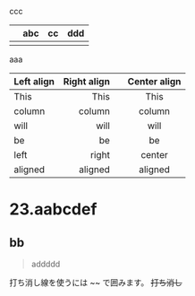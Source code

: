 
ccc

|  | abc | cc | ddd |
|:-|:----|:---|:----|
|  |     |    |     |


aaa

| Left align | Right align |  | Center align |
|:-----------|------------:|:-|:------------:|
| This       |        This |  |     This     |
| column     |      column |  |    column    |
| will       |        will |  |     will     |
| be         |          be |  |      be      |
| left       |       right |  |    center    |
| aligned    |     aligned |  |   aligned    |


# 23.aabcdef
## bb

>addddd

打ち消し線を使うには ~~ で囲みます。 ~~打ち消し~~
